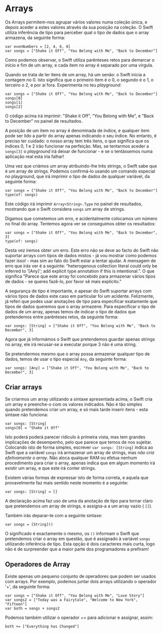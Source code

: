 # Arrays

<!-- YOUTUBE: W0SQujtakwg -->

Os Arrays permitem-nos agrupar vários valores numa coleção única, e depois aceder a estes valores através da sua posição na coleção. O Swift utiliza inferência de tipo para perceber qual o tipo de dados que o array armazena, da seguinte forma: 

    var evenNumbers = [2, 4, 6, 8]
    var songs = ["Shake it Off", "You Belong with Me", "Back to December"]

Como podemos observar, o Swift utiliza parênteses retos para demarcar o início e fim de um array, e cada item no array é separado por uma vírgula. 

Quando se trata de ler itens de um array, há um senão: o Swift inicia a contagem no 0. Isto significa que o primeiro item é o 0, o segundo é o 1, o terceiro o 2, e por aí fora. Experimenta no teu *playground*:

    var songs = ["Shake it Off", "You Belong with Me", "Back to December"]
    songs[0]
    songs[1]
    songs[2]

O código acima irá imprimir: "Shake it Off", "You Belong with Me", e "Back to December" no painel de resultados.

A posição de um item no array é denominada de índice, e qualquer item pode ser lido a partir do array apenas indicando o seu índice. No entanto, é preciso ter cuidado: o nosso array tem três itens, o que significa que os índices 0, 1 e 2 irão funcionar na perfeição. Mas, se tentarmos aceder a `songs[3]` o *playground* irá deixar de funcionar - e se o tentássemos numa aplicação real esta iria falhar!

Uma vez que criámos um array atribuindo-lhe três strings, o Swift sabe que é um array de strings. Podemos confirmá-lo usando um comando especial no playground, que irá imprimir o tipo de dados de qualquer variável, da seguinte forma: 

    var songs = ["Shake it Off", "You Belong with Me", "Back to December"]
    type(of: songs)

Este código irá imprimir `Array<String>.Type`  no painel de resultados, mostrando que o Swift considera `songs` um array de strings.

Digamos que cometemos um erro, e acidentalmente colocamos um número no final do array. Tentemos agora ver se conseguimos obter os resultados: 

    var songs = ["Shake it Off", "You Belong with Me", "Back to December", 3]
    type(of: songs)

Desta vez iremos obter um erro. Este erro não se deve ao facto do Swift não suportar arrays com tipos de dados mistos - já vou mostrar como podemos fazer isso! - mas sim ao fato do Swift estar a tentar ajudar. A mensagem de erro que irás ver é a seguinte: “heterogenous collection literal could only be inferred to '[Any]'; add explicit type annotation if this is intentional.”. O que significa "Parece que este array foi concebido para armazenar vários tipos de dados - se queres fazê-lo, por favor sê mais explícito."

A segurança de tipo é importante, e apesar do Swift suportar arrays com vários tipos de dados este caso em particular foi um acidente. Felizmente, já referi que podes usar anotações de tipo para especificar exatamente que tipos de dados queremos que o array armazene. Para especificar o tipo de dados de um array, apenas temos de indicar o tipo de dados que pretendemos entre parênteses retos, da seguinte forma: 

    var songs: [String] = ["Shake it Off", "You Belong with Me", "Back to December", 3]

Agora que já informámos o Swift que pretendemos guardar apenas strings no array, ele irá recusar-se a executar porque 3 não é uma string. 

Se pretendermos mesmo que o array possa armazenar qualquer tipo de dados, temos de usar o tipo especial `Any`, da seguinte forma: 

    var songs: [Any] = ["Shake it Off", "You Belong with Me", "Back to December", 3]


## Criar arrays

Se criarmos um array utilizando a sintaxe apresentada acima, o Swift cria um array e preenche-o com os valores indicados. Não é tão simples quando pretendemos criar um array, e só mais tarde inserir itens - esta sintaxe não funciona: 

    var songs: [String]
    songs[0] = "Shake it Off"

Isto poderá poderá parecer rídiculo à primeira vista, mas tem grandes implicações de desempenho, pelo que parece que temos de nos sujeitar. Colocando isto de forma simples, escrever `var songs: [String]` indica ao Swift que a variável `songs` irá armazenar um array de strings, mas *não cria efetivamente o array*. Não aloca qualquer RAM ou efetua nenhum procedimento para criar o array, apenas indica que em algum momento irá existir um array, e que este irá conter strings.

Existem várias formas de expressar isto de forma correta, e aquela que provavelmente faz mais sentido neste momento é a seguinte: 

    var songs: [String] = []

A declaração acima faz uso de uma da anotação de tipo para tornar claro que pretendemos um array de strings, e assigna-a a um array vazio ( `[]`).

Também irás deparar-te com a seguinte sintaxe: 

    var songs = [String]()

O significado é exactamente o mesmo, os `()` informam o Swift que pretendemos criar o array em questão, que é assignado à variável `songs` utilizando inferência de tipo. Esta opção é dois caracteres mais curta, logo não é de surpreender que a maior parte dos programadores a prefiram!


## Operadores de Array 

Existe apenas um pequeno conjunto de operadores que podem ser usados com arrays. Por exemplo, podemos juntar dois arrays utilizando o operador '+', da seguinte forma: 

    var songs = ["Shake it Off", "You Belong with Me", "Love Story"]
    var songs2 = ["Today was a Fairytale", "Welcome to New York", "Fifteen"]
    var both = songs + songs2

Podemos também utilizar o operador += para adicionar e assignar, assim: 

    both += ["Everything has Changed"]
